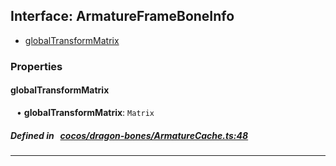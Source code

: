 ## Interface: ArmatureFrameBoneInfo

- [globalTransformMatrix](#globalTransformMatrix)

### Properties

#### globalTransformMatrix

<div style="margin-left: 10px;">


• **globalTransformMatrix**: ``Matrix``

</div>


##### Defined in &nbsp;   [cocos/dragon-bones/ArmatureCache.ts:48](https://github.com/cocos-creator/engine/blob/c7bf6b8a9/cocos/dragon-bones/ArmatureCache.ts#L48)&nbsp;

___
